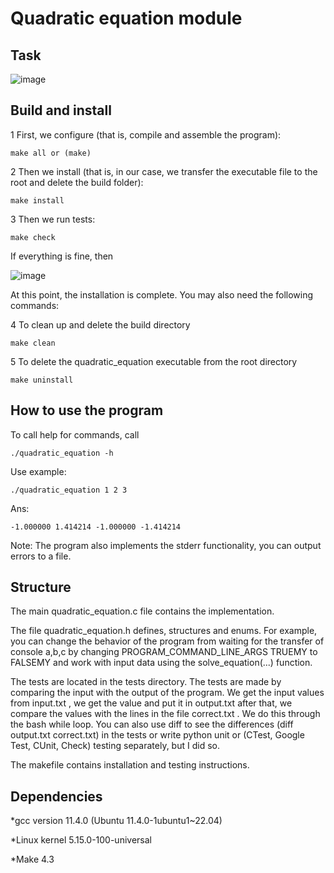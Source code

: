 # Quadratic equation module

## Task

![image](https://github.com/Pavel-Robot/quadratic_equation/assets/50141984/9910074c-6523-44d5-82d3-6b6a2b735f0e)

## Build and install
1 First, we configure (that is, compile and assemble the program):

```
make all or (make) 
```

2 Then we install (that is, in our case, we transfer the executable file to the root and delete the build folder):

```
make install
```

3 Then we run tests:

```
make check
```

If everything is fine, then

![image](https://github.com/Pavel-Robot/quadratic_equation/assets/50141984/bf96f2b2-a9c3-4054-9cd2-7dda888c9846)

At this point, the installation is complete. You may also need the following commands:

4 To clean up and delete the build directory

```
make clean 
```

5 To delete the quadratic_equation executable from the root directory

```
make uninstall
```

## How to use the program

To call help for commands, call

```
./quadratic_equation -h
```

Use example:

```
./quadratic_equation 1 2 3 
```

Ans:

```
-1.000000 1.414214 -1.000000 -1.414214
```

Note: The program also implements the stderr functionality, you can output errors to a file.

## Structure

The main quadratic_equation.c file contains the implementation.

The file quadratic_equation.h defines, structures and enums.
For example, you can change the behavior of the program from waiting for the transfer of console a,b,c by changing PROGRAM_COMMAND_LINE_ARGS TRUEMY to FALSEMY and work with input data using the solve_equation(...) function.

The tests are located in the tests directory. The tests are made by comparing the input with the output of the program. We get the input values from input.txt , we get the value and put it in output.txt after that, we compare the values with the lines in the file correct.txt . We do this through the bash while loop. You can also use diff to see the differences (diff output.txt correct.txt) in the tests or write python unit or (CTest, Google Test, CUnit, Check) testing separately, but I did so.

The makefile contains installation and testing instructions.

## Dependencies

*gcc version 11.4.0 (Ubuntu 11.4.0-1ubuntu1~22.04)

*Linux kernel 5.15.0-100-universal

*Make 4.3
